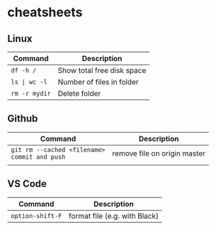 # cheatsheets

## Linux

| Command        | Description          |
| ------------- |-------------|
| `df -h /`       | Show total free disk space |
| `ls \| wc -l`    | Number of files in folder      |
| `rm -r mydir` | Delete folder      |


## Github

| Command        | Description           |
| ------------- |-------------|
| `git rm --cached <filename>`<br> `commit and push`| remove file on origin master  |
|     |       |


## VS Code

| Command        | Description           |
| ------------- |-------------|
| `option-shift-F`     | format file (e.g. with Black) |
